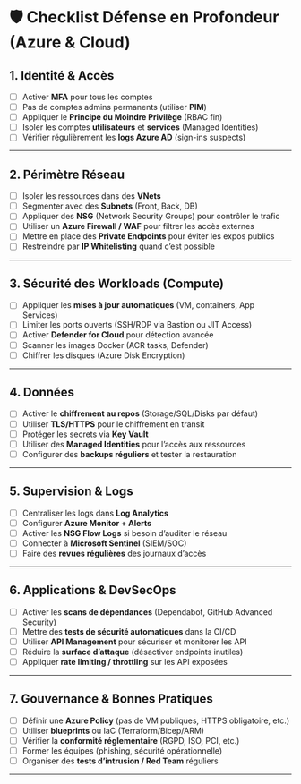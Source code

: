 # 🛡️ Checklist Défense en Profondeur (Azure & Cloud)

## 1. Identité & Accès

- [ ] Activer **MFA** pour tous les comptes
- [ ] Pas de comptes admins permanents (utiliser **PIM**)
- [ ] Appliquer le **Principe du Moindre Privilège** (RBAC fin)
- [ ] Isoler les comptes **utilisateurs** et **services** (Managed Identities)
- [ ] Vérifier régulièrement les **logs Azure AD** (sign-ins suspects)

---

## 2. Périmètre Réseau

- [ ] Isoler les ressources dans des **VNets**
- [ ] Segmenter avec des **Subnets** (Front, Back, DB)
- [ ] Appliquer des **NSG** (Network Security Groups) pour contrôler le trafic
- [ ] Utiliser un **Azure Firewall / WAF** pour filtrer les accès externes
- [ ] Mettre en place des **Private Endpoints** pour éviter les expos publics
- [ ] Restreindre par **IP Whitelisting** quand c’est possible

---

## 3. Sécurité des Workloads (Compute)

- [ ] Appliquer les **mises à jour automatiques** (VM, containers, App Services)
- [ ] Limiter les ports ouverts (SSH/RDP via Bastion ou JIT Access)
- [ ] Activer **Defender for Cloud** pour détection avancée
- [ ] Scanner les images Docker (ACR tasks, Defender)
- [ ] Chiffrer les disques (Azure Disk Encryption)

---

## 4. Données

- [ ] Activer le **chiffrement au repos** (Storage/SQL/Disks par défaut)
- [ ] Utiliser **TLS/HTTPS** pour le chiffrement en transit
- [ ] Protéger les secrets via **Key Vault**
- [ ] Utiliser des **Managed Identities** pour l’accès aux ressources
- [ ] Configurer des **backups réguliers** et tester la restauration

---

## 5. Supervision & Logs

- [ ] Centraliser les logs dans **Log Analytics**
- [ ] Configurer **Azure Monitor + Alerts**
- [ ] Activer les **NSG Flow Logs** si besoin d’auditer le réseau
- [ ] Connecter à **Microsoft Sentinel** (SIEM/SOC)
- [ ] Faire des **revues régulières** des journaux d’accès

---

## 6. Applications & DevSecOps

- [ ] Activer les **scans de dépendances** (Dependabot, GitHub Advanced Security)
- [ ] Mettre des **tests de sécurité automatiques** dans la CI/CD
- [ ] Utiliser **API Management** pour sécuriser et monitorer les API
- [ ] Réduire la **surface d’attaque** (désactiver endpoints inutiles)
- [ ] Appliquer **rate limiting / throttling** sur les API exposées

---

## 7. Gouvernance & Bonnes Pratiques

- [ ] Définir une **Azure Policy** (pas de VM publiques, HTTPS obligatoire, etc.)
- [ ] Utiliser **blueprints** ou IaC (Terraform/Bicep/ARM)
- [ ] Vérifier la **conformité réglementaire** (RGPD, ISO, PCI, etc.)
- [ ] Former les équipes (phishing, sécurité opérationnelle)
- [ ] Organiser des **tests d’intrusion / Red Team** réguliers

---
